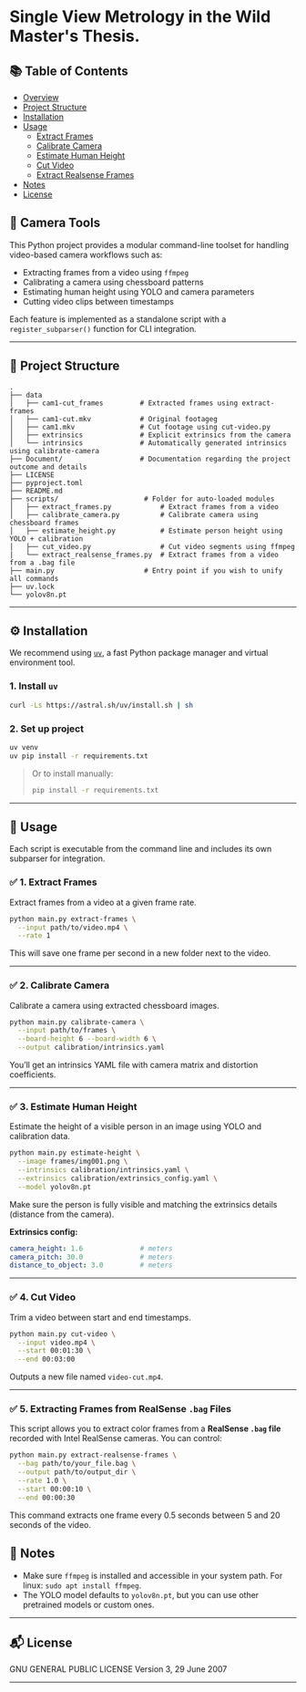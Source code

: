 # Single View Metrology in the Wild Master's Thesis.
## 📚 Table of Contents

- [Overview](#-camera-tools)
- [Project Structure](#-project-structure)
- [Installation](#-installation)
- [Usage](#-usage)
  - [Extract Frames](#-1-extract-frames)
  - [Calibrate Camera](#-2-calibrate-camera)
  - [Estimate Human Height](#-3-estimate-human-height)
  - [Cut Video](#-4-cut-video)
  - [Extract Realsense Frames](#-5-extracting-frames-from-realsense-bag-files)
- [Notes](#-notes)
- [License](#-license)

## 🎥 Camera Tools

This Python project provides a modular command-line toolset for handling video-based camera workflows such as:

- Extracting frames from a video using `ffmpeg`
- Calibrating a camera using chessboard patterns
- Estimating human height using YOLO and camera parameters
- Cutting video clips between timestamps

Each feature is implemented as a standalone script with a `register_subparser()` function for CLI integration.

---

## 📁 Project Structure

```plaintext
.
├── data
│   ├── cam1-cut_frames         # Extracted frames using extract-frames
│   ├── cam1-cut.mkv            # Original footageg
│   ├── cam1.mkv                # Cut footage using cut-video.py
│   ├── extrinsics              # Explicit extrinsics from the camera
│   └── intrinsics              # Automatically generated intrinsics using calibrate-camera
├── Document/                   # Documentation regarding the project outcome and details
├── LICENSE
├── pyproject.toml
├── README.md
├── scripts/                     # Folder for auto-loaded modules
│   ├── extract_frames.py            # Extract frames from a video
│   ├── calibrate_camera.py          # Calibrate camera using chessboard frames
│   ├── estimate_height.py           # Estimate person height using YOLO + calibration
│   ├── cut_video.py                 # Cut video segments using ffmpeg
|   └── extract_realsense_frames.py  # Extract frames from a video from a .bag file
├── main.py                      # Entry point if you wish to unify all commands
├── uv.lock
└── yolov8n.pt
````

---

## ⚙️ Installation

We recommend using [`uv`](https://github.com/astral-sh/uv), a fast Python package manager and virtual environment tool.

### 1. Install `uv`

```bash
curl -Ls https://astral.sh/uv/install.sh | sh
```

### 2. Set up project

```bash
uv venv
uv pip install -r requirements.txt
```

> Or to install manually:
>
> ```bash
> pip install -r requirements.txt
> ```

---

## 🚀 Usage

Each script is executable from the command line and includes its own subparser for integration.

### ✅ 1. Extract Frames

Extract frames from a video at a given frame rate.

```bash
python main.py extract-frames \
  --input path/to/video.mp4 \
  --rate 1
```

This will save one frame per second in a new folder next to the video.

---

### ✅ 2. Calibrate Camera

Calibrate a camera using extracted chessboard images.

```bash
python main.py calibrate-camera \
  --input path/to/frames \
  --board-height 6 --board-width 6 \
  --output calibration/intrinsics.yaml
```

You’ll get an intrinsics YAML file with camera matrix and distortion coefficients.

---

### ✅ 3. Estimate Human Height

Estimate the height of a visible person in an image using YOLO and calibration data.

```bash
python main.py estimate-height \
  --image frames/img001.png \
  --intrinsics calibration/intrinsics.yaml \
  --extrinsics calibration/extrinsics_config.yaml \
  --model yolov8n.pt
```

Make sure the person is fully visible and matching the extrinsics details (distance from the camera).

**Extrinsics config:**

```yaml
camera_height: 1.6              # meters
camera_pitch: 30.0              # meters
distance_to_object: 3.0         # meters
```

---

### ✅ 4. Cut Video

Trim a video between start and end timestamps.

```bash
python main.py cut-video \
  --input video.mp4 \
  --start 00:01:30 \
  --end 00:03:00
```

Outputs a new file named `video-cut.mp4`.

---

### ✅ 5. Extracting Frames from RealSense `.bag` Files

This script allows you to extract color frames from a **RealSense `.bag` file** recorded with Intel RealSense cameras. You can control:

```bash
python main.py extract-realsense-frames \
  --bag path/to/your_file.bag \
  --output path/to/output_dir \
  --rate 1.0 \
  --start 00:00:10 \
  --end 00:00:30
```
This command extracts one frame every 0.5 seconds between 5 and 20 seconds of the video.

## 🧠 Notes

* Make sure `ffmpeg` is installed and accessible in your system path. For linux: `sudo apt install ffmpeg`.
* The YOLO model defaults to `yolov8n.pt`, but you can use other pretrained models or custom ones.

---

## 📬 License

GNU GENERAL PUBLIC LICENSE Version 3, 29 June 2007

---
